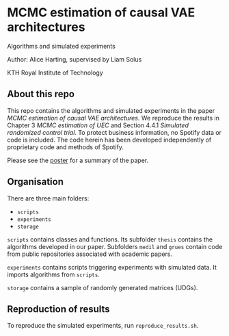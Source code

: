 # MCMC estimation of causal VAE architectures

Algorithms and simulated experiments

Author: Alice Harting, supervised by Liam Solus

KTH Royal Institute of Technology

## About this repo
This repo contains the algorithms and simulated experiments in the paper *MCMC estimation of causal VAE architectures*. We reproduce the results in Chapter 3 *MCMC estimation of UEC* and Section 4.4.1 *Simulated randomized control trial*. To protect business information, no Spotify data or code is included. The code herein has been developed independently of proprietary code and methods of Spotify.

Please see the [poster](poster.pdf) for a summary of the paper.

## Organisation
There are three main folders:
- `scripts`
- `experiments`
- `storage`

`scripts` contains classes and functions. Its subfolder `thesis` contains the algorithms developed in our paper. Subfolders `medil` and `grues` contain code from public repositories associated with academic papers.

`experiments` contains scripts triggering experiments with simulated data. It imports algorithms from `scripts`. 

`storage` contains a sample of randomly generated matrices (UDGs). 

## Reproduction of results
To reproduce the simulated experiments, run `reproduce_results.sh`.

